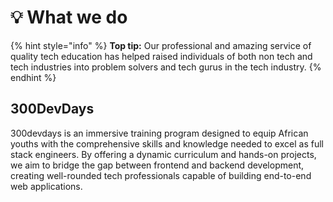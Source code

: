 # 💡 What we do

{% hint style="info" %}
**Top tip:** Our professional and amazing service of quality tech education has helped raised individuals of both non tech and tech industries into problem solvers and tech gurus in the tech industry.
{% endhint %}

## 300DevDays

300devdays is an immersive training program designed to equip African youths with the comprehensive skills and knowledge needed to excel as full stack engineers. By offering a dynamic curriculum and hands-on projects, we aim to bridge the gap between frontend and backend development, creating well-rounded tech professionals capable of building end-to-end web applications.



